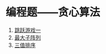 # 编程题——贪心算法
1. [跳跃游戏一](https://github.com/houwanle/Algorithms/blob/master/JiSuanKe/SRC/Test17.java)
2. [最大子阵列](https://github.com/houwanle/Algorithms/blob/master/JiSuanKe/SRC/Test20.java)
3. [三值排序](https://github.com/houwanle/Algorithms/blob/master/JiSuanKe/SRC/Test26.java)
